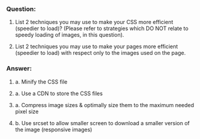 ### Question:

1. List 2 techniques you may use to make your CSS more efficient (speedier to load)? (Please refer to strategies which DO NOT relate to speedy loading of images, in this question).

2. List 2 techniques you may use to make your pages more efficient (speedier to load) with respect only to the images used on the page. 


### Answer:
1. a. Minify the CSS file
1. a. Use a CDN to store the CSS files

2. a. Compress image sizes & optimally size them to the maximum needed pixel size
2. b. Use srcset to allow smaller screen to download a smaller version of the image (responsive images)